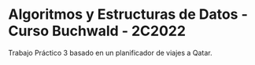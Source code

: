 # Algoritmos y Estructuras de Datos - Curso Buchwald - 2C2022

Trabajo Práctico 3 basado en un planificador de viajes a Qatar.
